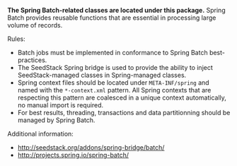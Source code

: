 **The Spring Batch-related classes are located under this package.** Spring Batch provides reusable functions that are
essential in processing large volume of records.

Rules:

* Batch jobs must be implemented in conformance to Spring Batch best-practices.
* The SeedStack Spring bridge is used to provide the ability to inject SeedStack-managed classes in Spring-managed classes.
* Spring context files should be located under `META-INF/spring` and named with the `*-context.xml` pattern. All Spring
contexts that are respecting this pattern are coalesced in a unique context automatically, no manual import is required.
* For best results, threading, transactions and data partitionning should be managed by Spring Batch.

Additional information:

* http://seedstack.org/addons/spring-bridge/batch/
* http://projects.spring.io/spring-batch/
